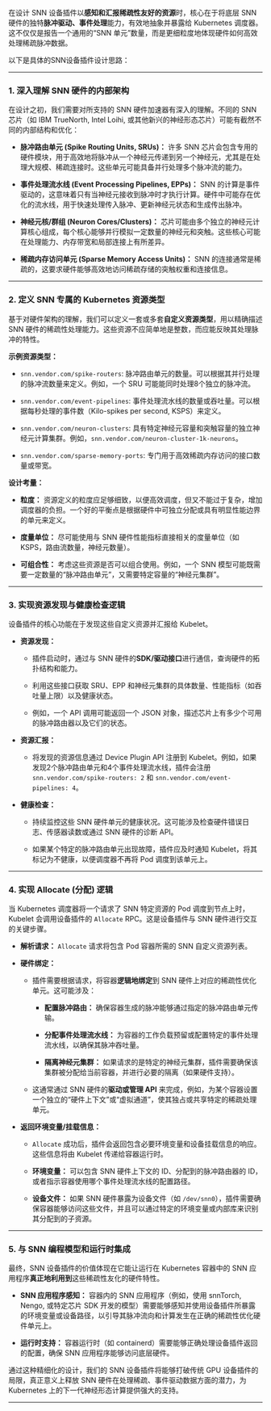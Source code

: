 在设计 SNN 设备插件以**感知和汇报稀疏性友好的资源**时，核心在于将底层 SNN 硬件的独特**脉冲驱动、事件处理**能力，有效地抽象并暴露给 Kubernetes 调度器。这不仅仅是报告一个通用的“SNN 单元”数量，而是更细粒度地体现硬件如何高效处理稀疏脉冲数据。

以下是具体的SNN设备插件设计思路：

---

### 1. 深入理解 SNN 硬件的内部架构

在设计之初，我们需要对所支持的 SNN 硬件加速器有深入的理解。不同的 SNN 芯片（如 IBM TrueNorth, Intel Loihi, 或其他新兴的神经形态芯片）可能有截然不同的内部结构和优化：

- **脉冲路由单元 (Spike Routing Units, SRUs)：** 许多 SNN 芯片会包含专用的硬件模块，用于高效地将脉冲从一个神经元传递到另一个神经元，尤其是在处理大规模、稀疏连接时。这些单元可能具备并行处理多个脉冲流的能力。
    
- **事件处理流水线 (Event Processing Pipelines, EPPs)：** SNN 的计算是事件驱动的，这意味着只有当神经元接收到脉冲时才执行计算。硬件中可能存在优化的流水线，用于快速处理传入脉冲、更新神经元状态和生成传出脉冲。
    
- **神经元核/群组 (Neuron Cores/Clusters)：** 芯片可能由多个独立的神经元计算核心组成，每个核心能够并行模拟一定数量的神经元和突触。这些核心可能在处理能力、内存带宽和局部连接上有所差异。
    
- **稀疏内存访问单元 (Sparse Memory Access Units)：** SNN 的连接通常是稀疏的，这要求硬件能够高效地访问稀疏存储的突触权重和连接信息。
    

---

### 2. 定义 SNN 专属的 Kubernetes 资源类型

基于对硬件架构的理解，我们可以定义一套或多套**自定义资源类型**，用以精确描述 SNN 硬件的稀疏性处理能力。这些资源不应简单地是整数，而应能反映其处理脉冲的特性。

**示例资源类型：**

- `snn.vendor.com/spike-routers`: 脉冲路由单元的数量。可以根据其并行处理的脉冲流数量来定义。例如，一个 SRU 可能能同时处理8个独立的脉冲流。
    
- `snn.vendor.com/event-pipelines`: 事件处理流水线的数量或吞吐量。可以根据每秒处理的事件数（Kilo-spikes per second, KSPS）来定义。
    
- `snn.vendor.com/neuron-clusters`: 具有特定神经元容量和突触容量的独立神经元计算集群。例如，`snn.vendor.com/neuron-cluster-1k-neurons`。
    
- `snn.vendor.com/sparse-memory-ports`: 专门用于高效稀疏内存访问的接口数量或带宽。
    

**设计考量：**

- **粒度：** 资源定义的粒度应足够细致，以便高效调度，但又不能过于复杂，增加调度器的负担。一个好的平衡点是根据硬件中可独立分配或具有明显性能边界的单元来定义。
    
- **度量单位：** 尽可能使用与 SNN 硬件性能指标直接相关的度量单位（如 KSPS，路由流数量，神经元数量）。
    
- **可组合性：** 考虑这些资源是否可以组合使用。例如，一个 SNN 模型可能既需要一定数量的“脉冲路由单元”，又需要特定容量的“神经元集群”。
    

---

### 3. 实现资源发现与健康检查逻辑

设备插件的核心功能在于发现这些自定义资源并汇报给 Kubelet。

- **资源发现：**
    
    - 插件启动时，通过与 SNN 硬件的**SDK/驱动接口**进行通信，查询硬件的拓扑结构和能力。
        
    - 利用这些接口获取 SRU、EPP 和神经元集群的具体数量、性能指标（如吞吐量上限）以及健康状态。
        
    - 例如，一个 API 调用可能返回一个 JSON 对象，描述芯片上有多少个可用的脉冲路由器以及它们的状态。
        
- **资源汇报：**
    
    - 将发现的资源信息通过 Device Plugin API 注册到 Kubelet。例如，如果发现2个脉冲路由单元和4个事件处理流水线，插件会注册 `snn.vendor.com/spike-routers: 2` 和 `snn.vendor.com/event-pipelines: 4`。
        
- **健康检查：**
    
    - 持续监控这些 SNN 硬件单元的健康状况。这可能涉及检查硬件错误日志、传感器读数或通过 SNN 硬件的诊断 API。
        
    - 如果某个特定的脉冲路由单元出现故障，插件应及时通知 Kubelet，将其标记为不健康，以便调度器不再将 Pod 调度到该单元上。
        

---

### 4. 实现 Allocate (分配) 逻辑

当 Kubernetes 调度器将一个请求了 SNN 特定资源的 Pod 调度到节点上时，Kubelet 会调用设备插件的 `Allocate` RPC。这是设备插件与 SNN 硬件进行交互的关键步骤。

- **解析请求：** `Allocate` 请求将包含 Pod 容器所需的 SNN 自定义资源列表。
    
- **硬件绑定：**
    
    - 插件需要根据请求，将容器**逻辑地绑定**到 SNN 硬件上对应的稀疏性优化单元。这可能涉及：
        
        - **配置脉冲路由：** 确保容器生成的脉冲能够通过指定的脉冲路由单元传输。
            
        - **分配事件处理流水线：** 为容器的工作负载预留或配置特定的事件处理流水线，以确保其脉冲吞吐量。
            
        - **隔离神经元集群：** 如果请求的是特定的神经元集群，插件需要确保该集群被分配给当前容器，并进行必要的隔离（如果硬件支持）。
            
    - 这通常通过 SNN 硬件的**驱动或管理 API** 来完成，例如，为某个容器设置一个独立的“硬件上下文”或“虚拟通道”，使其独占或共享特定的稀疏处理单元。
        
- **返回环境变量/挂载信息：**
    
    - `Allocate` 成功后，插件会返回包含必要环境变量和设备挂载信息的响应。这些信息将由 Kubelet 传递给容器运行时。
        
    - **环境变量：** 可以包含 SNN 硬件上下文的 ID、分配到的脉冲路由器的 ID，或者指示容器使用哪个事件处理流水线的配置路径。
        
    - **设备文件：** 如果 SNN 硬件暴露为设备文件（如 `/dev/snn0`），插件需要确保容器能够访问这些文件，并且可以通过特定的环境变量或内部库来识别其分配到的子资源。
        

---

### 5. 与 SNN 编程模型和运行时集成

最终，SNN 设备插件的价值体现在它能让运行在 Kubernetes 容器中的 SNN 应用程序**真正地利用到**这些稀疏性友化的硬件特性。

- **SNN 应用程序感知：** 容器内的 SNN 应用程序（例如，使用 snnTorch, Nengo, 或特定芯片 SDK 开发的模型）需要能够感知并使用设备插件所暴露的环境变量或设备路径，以引导其脉冲流向和计算发生在正确的稀疏性优化硬件单元上。
    
- **运行时支持：** 容器运行时（如 containerd）需要能够正确处理设备插件返回的配置，确保 SNN 应用程序能够访问底层硬件。
    

通过这种精细化的设计，我们的 SNN 设备插件将能够打破传统 GPU 设备插件的局限，真正意义上释放 SNN 硬件在处理稀疏、事件驱动数据方面的潜力，为 Kubernetes 上的下一代神经形态计算提供强大的支持。

---